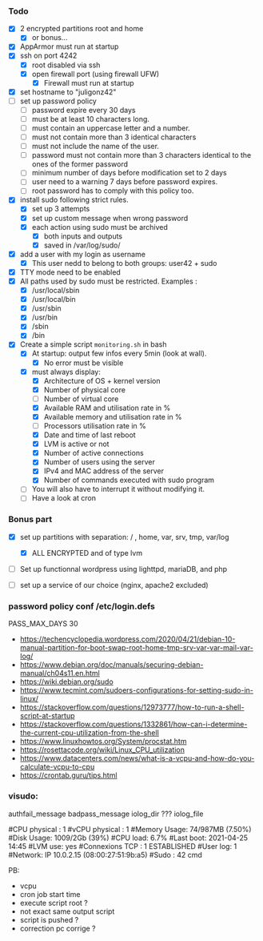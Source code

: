 ### Todo

- [x] 2 encrypted partitions root and home
	- [x] or bonus...
- [x] AppArmor must run at startup 
- [x] ssh on port 4242
	- [x] root disabled via ssh
	- [x] open firewall port (using firewall UFW)
		- [x] Firewall must run at startup 
- [x] set hostname to "juligonz42"
- [ ] set up password policy
	- [ ] password expire every 30 days
	- [ ] must be at least 10 characters long.
	- [ ] must contain an uppercase letter and a number. 
	- [ ] must not contain more than 3 identical characters
	- [ ] must not include the name of the user.
	- [ ] password must not contain more than 3 characters identical to the ones of the former password
	- [ ] minimum number of days before modification set to 2 days
	- [ ] user need to a warning 7 days before password expires.
	- [ ] root password has to comply with this policy too.
- [x] install sudo following strict rules.
	- [x] set up 3 attempts  
	- [x] set up custom message when wrong password
	- [x] each action using sudo must be archived
		- [x] both inputs and outputs
		- [x] saved in /var/log/sudo/
- [x] add a user with my login as username
	- [x] This user nedd to belong to both groups: user42 + sudo
- [x] TTY mode need to be enabled
- [x] All paths used by sudo must be restricted. Examples :
	- [x] /usr/local/sbin
	- [x] /usr/local/bin
	- [x] /usr/sbin
	- [x] /usr/bin
	- [x] /sbin
	- [x] /bin
- [x] Create a simple script `monitoring.sh` in bash
	- [x] At startup: output few infos  every 5min (look at wall).
		- [x] No error must be visible
	- [x] must always display:
		- [x] Architecture of OS + kernel version
		- [x] Number of physical core
		- [ ] Number of virtual core
		- [x] Available RAM and utilisation rate in %
		- [x] Available memory and utilisation rate in %
		- [ ] Processors utilisation rate in %
		- [x] Date and time of last reboot
		- [x] LVM is active or not
		- [x] Number of active connections
		- [x] Number of users using the server
		- [x] IPv4 and MAC address of the server
		- [x] Number of commands executed with sudo program
	- [ ] You will also have to interrupt it without modifying it.		
	- [ ] Have a look at cron

### Bonus part 
- [x] set up partitions with separation: / , home, var, srv, tmp, var/log
	- [x] ALL ENCRYPTED and of type lvm
- [ ] Set up functionnal wordpress using lighttpd, mariaDB, and php
- [ ] set up a service of our choice (nginx, apache2 excluded)


### password policy conf /etc/login.defs

PASS_MAX_DAYS	30


- https://techencyclopedia.wordpress.com/2020/04/21/debian-10-manual-partition-for-boot-swap-root-home-tmp-srv-var-var-mail-var-log/
- https://www.debian.org/doc/manuals/securing-debian-manual/ch04s11.en.html
- https://wiki.debian.org/sudo
- https://www.tecmint.com/sudoers-configurations-for-setting-sudo-in-linux/
- https://stackoverflow.com/questions/12973777/how-to-run-a-shell-script-at-startup
- https://stackoverflow.com/questions/1332861/how-can-i-determine-the-current-cpu-utilization-from-the-shell
- https://www.linuxhowtos.org/System/procstat.htm
- https://rosettacode.org/wiki/Linux_CPU_utilization
- https://www.datacenters.com/news/what-is-a-vcpu-and-how-do-you-calculate-vcpu-to-cpu
- https://crontab.guru/tips.html
### visudo:
 authfail_message
 badpass_message
 iolog_dir ???
 iolog_file



#CPU physical : 1
#vCPU physical : 1
#Memory Usage: 74/987MB (7.50%)
#Disk Usage: 1009/2Gb (39%)
#CPU load: 6.7%
#Last boot: 2021-04-25 14:45
#LVM use: yes
#Connexions TCP : 1 ESTABLISHED
#User log: 1
#Network: IP 10.0.2.15 (08:00:27:51:9b:a5)
#Sudo : 42 cmd

PB:
- vcpu
- cron job start time
- execute script root ?
- not exact same output script
- script is pushed ?
- correction pc corrige ?